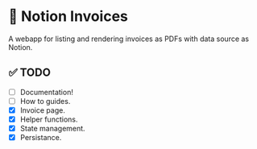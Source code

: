 # 📜 Notion Invoices

A webapp for listing and rendering invoices as PDFs with data source as Notion.

## ✅ TODO

- [ ] Documentation!
- [ ] How to guides.
- [x] Invoice page.
- [x] Helper functions.
- [x] State management.
- [x] Persistance.
